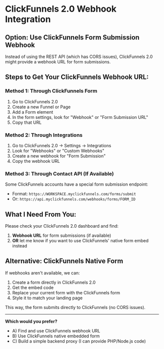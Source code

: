 # ClickFunnels 2.0 Webhook Integration

## Option: Use ClickFunnels Form Submission Webhook

Instead of using the REST API (which has CORS issues), ClickFunnels 2.0 might provide a webhook URL for form submissions.

## Steps to Get Your ClickFunnels Webhook URL:

### Method 1: Through ClickFunnels Form
1. Go to ClickFunnels 2.0
2. Create a new Funnel or Page
3. Add a Form element
4. In the form settings, look for "Webhook" or "Form Submission URL"
5. Copy that URL

### Method 2: Through Integrations
1. Go to ClickFunnels 2.0 → Settings → Integrations
2. Look for "Webhooks" or "Custom Webhooks"
3. Create a new webhook for "Form Submission"
4. Copy the webhook URL

### Method 3: Through Contact API (If Available)
Some ClickFunnels accounts have a special form submission endpoint:
- Format: `https://WORKSPACE.myclickfunnels.com/forms/submit`
- Or: `https://api.myclickfunnels.com/webhooks/forms/FORM_ID`

## What I Need From You:

Please check your ClickFunnels 2.0 dashboard and find:
1. **Webhook URL** for form submissions (if available)
2. **OR** let me know if you want to use ClickFunnels' native form embed instead

## Alternative: ClickFunnels Native Form

If webhooks aren't available, we can:
1. Create a form directly in ClickFunnels 2.0
2. Get the embed code
3. Replace your current form with the ClickFunnels form
4. Style it to match your landing page

This way, the form submits directly to ClickFunnels (no CORS issues).

---

**Which would you prefer?**
- A) Find and use ClickFunnels webhook URL
- B) Use ClickFunnels native embedded form
- C) Build a simple backend proxy (I can provide PHP/Node.js code)
